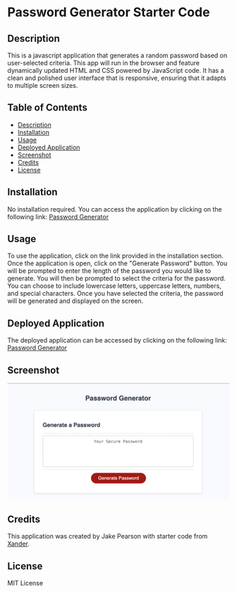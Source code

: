 <!-- @format -->

# Password Generator Starter Code

## Description

This is a javascript application that generates a random password based on user-selected criteria. This app will run in the browser and feature dynamically updated HTML and CSS powered by JavaScript code. It has a clean and polished user interface that is responsive, ensuring that it adapts to multiple screen sizes.

## Table of Contents

- [Description](#description)
- [Installation](#installation)
- [Usage](#usage)
- [Deployed Application](https://jakepears.github.io/passwordGenerator/)
- [Screenshot](./screenshots/deploymentSc.png)
- [Credits](#credits)
- [License](#license)

## Installation

No installation required. You can access the application by clicking on the following link: [Password Generator](https://github.com/jakepears/passwordGenerator)

## Usage

To use the application, click on the link provided in the installation section. Once the application is open, click on the "Generate Password" button. You will be prompted to enter the length of the password you would like to generate. You will then be prompted to select the criteria for the password. You can choose to include lowercase letters, uppercase letters, numbers, and special characters. Once you have selected the criteria, the password will be generated and displayed on the screen.

## Deployed Application

The deployed application can be accessed by clicking on the following link: [Password Generator](https://jakepears.github.io/passwordGenerator/)

## Screenshot

![Password Generator](./Develop/screenshots/deploymentSc.png)

## Credits

This application was created by Jake Pearson with starter code from [Xander](https://github.com/Xandromus).

## License

MIT License
